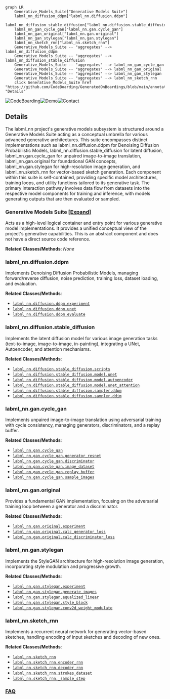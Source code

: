 ```mermaid
graph LR
    Generative_Models_Suite["Generative Models Suite"]
    labml_nn_diffusion_ddpm["labml_nn.diffusion.ddpm"]
    labml_nn_diffusion_stable_diffusion["labml_nn.diffusion.stable_diffusion"]
    labml_nn_gan_cycle_gan["labml_nn.gan.cycle_gan"]
    labml_nn_gan_original["labml_nn.gan.original"]
    labml_nn_gan_stylegan["labml_nn.gan.stylegan"]
    labml_nn_sketch_rnn["labml_nn.sketch_rnn"]
    Generative_Models_Suite -- "aggregates" --> labml_nn_diffusion_ddpm
    Generative_Models_Suite -- "aggregates" --> labml_nn_diffusion_stable_diffusion
    Generative_Models_Suite -- "aggregates" --> labml_nn_gan_cycle_gan
    Generative_Models_Suite -- "aggregates" --> labml_nn_gan_original
    Generative_Models_Suite -- "aggregates" --> labml_nn_gan_stylegan
    Generative_Models_Suite -- "aggregates" --> labml_nn_sketch_rnn
    click Generative_Models_Suite href "https://github.com/CodeBoarding/GeneratedOnBoardings/blob/main/annotated_deep_learning_paper_implementations/Generative_Models_Suite.md" "Details"
```

[![CodeBoarding](https://img.shields.io/badge/Generated%20by-CodeBoarding-9cf?style=flat-square)](https://github.com/CodeBoarding/GeneratedOnBoardings)[![Demo](https://img.shields.io/badge/Try%20our-Demo-blue?style=flat-square)](https://www.codeboarding.org/demo)[![Contact](https://img.shields.io/badge/Contact%20us%20-%20contact@codeboarding.org-lightgrey?style=flat-square)](mailto:contact@codeboarding.org)

## Details

The labml_nn project's generative models subsystem is structured around a Generative Models Suite acting as a conceptual umbrella for various advanced generative architectures. This suite encompasses distinct implementations such as labml_nn.diffusion.ddpm for Denoising Diffusion Probabilistic Models, labml_nn.diffusion.stable_diffusion for latent diffusion, labml_nn.gan.cycle_gan for unpaired image-to-image translation, labml_nn.gan.original for foundational GAN concepts, labml_nn.gan.stylegan for high-resolution image generation, and labml_nn.sketch_rnn for vector-based sketch generation. Each component within this suite is self-contained, providing specific model architectures, training loops, and utility functions tailored to its generative task. The primary interaction pathway involves data flow from datasets into the respective model components for training and inference, with models generating outputs that are then evaluated or sampled.

### Generative Models Suite [[Expand]](./Generative_Models_Suite.md)
Acts as a high-level logical container and entry point for various generative model implementations. It provides a unified conceptual view of the project's generative capabilities. This is an abstract component and does not have a direct source code reference.


**Related Classes/Methods**: _None_

### labml_nn.diffusion.ddpm
Implements Denoising Diffusion Probabilistic Models, managing forward/reverse diffusion, noise prediction, training loss, dataset loading, and evaluation.


**Related Classes/Methods**:

- <a href="https://github.com/labmlai/annotated_deep_learning_paper_implementations/blob/master/labml_nn/diffusion/ddpm/experiment.py" target="_blank" rel="noopener noreferrer">`labml_nn.diffusion.ddpm.experiment`</a>
- <a href="https://github.com/labmlai/annotated_deep_learning_paper_implementations/blob/master/labml_nn/diffusion/ddpm/unet.py" target="_blank" rel="noopener noreferrer">`labml_nn.diffusion.ddpm.unet`</a>
- <a href="https://github.com/labmlai/annotated_deep_learning_paper_implementations/blob/master/labml_nn/diffusion/ddpm/evaluate.py" target="_blank" rel="noopener noreferrer">`labml_nn.diffusion.ddpm.evaluate`</a>


### labml_nn.diffusion.stable_diffusion
Implements the latent diffusion model for various image generation tasks (text-to-image, image-to-image, in-painting), integrating a UNet, Autoencoder, and attention mechanisms.


**Related Classes/Methods**:

- <a href="https://github.com/labmlai/annotated_deep_learning_paper_implementations/blob/master/labml_nn/diffusion/stable_diffusion/scripts" target="_blank" rel="noopener noreferrer">`labml_nn.diffusion.stable_diffusion.scripts`</a>
- <a href="https://github.com/labmlai/annotated_deep_learning_paper_implementations/blob/master/labml_nn/diffusion/stable_diffusion/model/unet.py" target="_blank" rel="noopener noreferrer">`labml_nn.diffusion.stable_diffusion.model.unet`</a>
- <a href="https://github.com/labmlai/annotated_deep_learning_paper_implementations/blob/master/labml_nn/diffusion/stable_diffusion/model/autoencoder.py" target="_blank" rel="noopener noreferrer">`labml_nn.diffusion.stable_diffusion.model.autoencoder`</a>
- <a href="https://github.com/labmlai/annotated_deep_learning_paper_implementations/blob/master/labml_nn/diffusion/stable_diffusion/model/unet_attention.py" target="_blank" rel="noopener noreferrer">`labml_nn.diffusion.stable_diffusion.model.unet_attention`</a>
- <a href="https://github.com/labmlai/annotated_deep_learning_paper_implementations/blob/master/labml_nn/diffusion/stable_diffusion/sampler/ddpm.py" target="_blank" rel="noopener noreferrer">`labml_nn.diffusion.stable_diffusion.sampler.ddpm`</a>
- <a href="https://github.com/labmlai/annotated_deep_learning_paper_implementations/blob/master/labml_nn/diffusion/stable_diffusion/sampler/ddim.py" target="_blank" rel="noopener noreferrer">`labml_nn.diffusion.stable_diffusion.sampler.ddim`</a>


### labml_nn.gan.cycle_gan
Implements unpaired image-to-image translation using adversarial training with cycle consistency, managing generators, discriminators, and a replay buffer.


**Related Classes/Methods**:

- <a href="https://github.com/labmlai/annotated_deep_learning_paper_implementations/blob/master/labml_nn/gan/cycle_gan" target="_blank" rel="noopener noreferrer">`labml_nn.gan.cycle_gan`</a>
- <a href="https://github.com/labmlai/annotated_deep_learning_paper_implementations/blob/master/labml_nn/gan/cycle_gan/__init__.py" target="_blank" rel="noopener noreferrer">`labml_nn.gan.cycle_gan.generator_resnet`</a>
- <a href="https://github.com/labmlai/annotated_deep_learning_paper_implementations/blob/master/labml_nn/gan/cycle_gan/__init__.py" target="_blank" rel="noopener noreferrer">`labml_nn.gan.cycle_gan.discriminator`</a>
- <a href="https://github.com/labmlai/annotated_deep_learning_paper_implementations/blob/master/labml_nn/gan/cycle_gan/__init__.py" target="_blank" rel="noopener noreferrer">`labml_nn.gan.cycle_gan.image_dataset`</a>
- <a href="https://github.com/labmlai/annotated_deep_learning_paper_implementations/blob/master/labml_nn/gan/cycle_gan/__init__.py" target="_blank" rel="noopener noreferrer">`labml_nn.gan.cycle_gan.replay_buffer`</a>
- <a href="https://github.com/labmlai/annotated_deep_learning_paper_implementations/blob/master/labml_nn/gan/cycle_gan/__init__.py" target="_blank" rel="noopener noreferrer">`labml_nn.gan.cycle_gan.sample_images`</a>


### labml_nn.gan.original
Provides a fundamental GAN implementation, focusing on the adversarial training loop between a generator and a discriminator.


**Related Classes/Methods**:

- <a href="https://github.com/labmlai/annotated_deep_learning_paper_implementations/blob/master/labml_nn/gan/original/experiment.py" target="_blank" rel="noopener noreferrer">`labml_nn.gan.original.experiment`</a>
- <a href="https://github.com/labmlai/annotated_deep_learning_paper_implementations/blob/master/labml_nn/gan/original/experiment.py" target="_blank" rel="noopener noreferrer">`labml_nn.gan.original.calc_generator_loss`</a>
- <a href="https://github.com/labmlai/annotated_deep_learning_paper_implementations/blob/master/labml_nn/gan/original/experiment.py" target="_blank" rel="noopener noreferrer">`labml_nn.gan.original.calc_discriminator_loss`</a>


### labml_nn.gan.stylegan
Implements the StyleGAN architecture for high-resolution image generation, incorporating style modulation and progressive growth.


**Related Classes/Methods**:

- <a href="https://github.com/labmlai/annotated_deep_learning_paper_implementations/blob/master/labml_nn/gan/stylegan/experiment.py" target="_blank" rel="noopener noreferrer">`labml_nn.gan.stylegan.experiment`</a>
- <a href="https://github.com/labmlai/annotated_deep_learning_paper_implementations/blob/master/labml_nn/gan/stylegan/experiment.py" target="_blank" rel="noopener noreferrer">`labml_nn.gan.stylegan.generate_images`</a>
- <a href="https://github.com/labmlai/annotated_deep_learning_paper_implementations/blob/master/labml_nn/gan/stylegan/__init__.py" target="_blank" rel="noopener noreferrer">`labml_nn.gan.stylegan.equalized_linear`</a>
- <a href="https://github.com/labmlai/annotated_deep_learning_paper_implementations/blob/master/labml_nn/gan/stylegan/__init__.py" target="_blank" rel="noopener noreferrer">`labml_nn.gan.stylegan.style_block`</a>
- <a href="https://github.com/labmlai/annotated_deep_learning_paper_implementations/blob/master/labml_nn/gan/stylegan/__init__.py" target="_blank" rel="noopener noreferrer">`labml_nn.gan.stylegan.conv2d_weight_modulate`</a>


### labml_nn.sketch_rnn
Implements a recurrent neural network for generating vector-based sketches, handling encoding of input sketches and decoding of new ones.


**Related Classes/Methods**:

- <a href="https://github.com/labmlai/annotated_deep_learning_paper_implementations/blob/master/labml_nn/sketch_rnn" target="_blank" rel="noopener noreferrer">`labml_nn.sketch_rnn`</a>
- <a href="https://github.com/labmlai/annotated_deep_learning_paper_implementations/blob/master/labml_nn/sketch_rnn/__init__.py" target="_blank" rel="noopener noreferrer">`labml_nn.sketch_rnn.encoder_rnn`</a>
- <a href="https://github.com/labmlai/annotated_deep_learning_paper_implementations/blob/master/labml_nn/sketch_rnn/__init__.py" target="_blank" rel="noopener noreferrer">`labml_nn.sketch_rnn.decoder_rnn`</a>
- <a href="https://github.com/labmlai/annotated_deep_learning_paper_implementations/blob/master/labml_nn/sketch_rnn/__init__.py" target="_blank" rel="noopener noreferrer">`labml_nn.sketch_rnn.strokes_dataset`</a>
- <a href="https://github.com/labmlai/annotated_deep_learning_paper_implementations/blob/master/labml_nn/sketch_rnn/__init__.py" target="_blank" rel="noopener noreferrer">`labml_nn.sketch_rnn._sample_step`</a>




### [FAQ](https://github.com/CodeBoarding/GeneratedOnBoardings/tree/main?tab=readme-ov-file#faq)